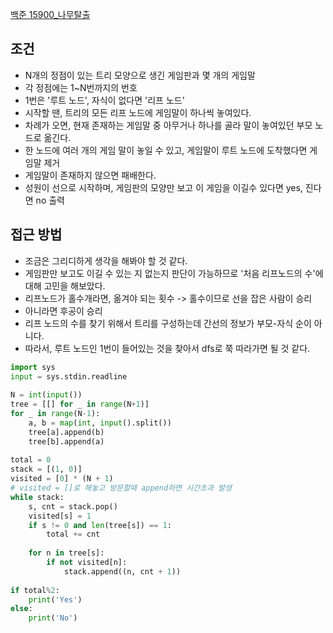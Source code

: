 [백준 15900_나무탈출](https://www.acmicpc.net/problem/15900)


## 조건
- N개의 정점이 있는 트리 모양으로 생긴 게임판과 몇 개의 게임말
- 각 정점에는 1~N번까지의 번호
- 1번은 '루트 노드', 자식이 없다면 '리프 노드'
- 시작할 땐, 트리의 모든 리프 노드에 게임말이 하나씩 놓여있다.
- 차례가 오면, 현재 존재하는 게임말 중 아무거나 하나를 골라 말이 놓여있던 부모 노드로 옮긴다.
- 한 노드에 여러 개의 게임 말이 놓일 수 있고, 게임말이 루트 노드에 도착했다면 게임말 제거
- 게임말이 존재하지 않으면 패배한다.
- 성원이 선으로 시작하며, 게임판의 모양만 보고 이 게임을 이길수 있다면 yes, 진다면 no 출력


## 접근 방법
- 조금은 그리디하게 생각을 해봐야 할 것 같다.
- 게임판만 보고도 이길 수 있는 지 없는지 판단이 가능하므로 '처음 리프노드의 수'에 대해 고민을 해보았다.
- 리프노드가 홀수개라면, 옮겨야 되는 횟수 -> 홀수이므로 선을 잡은 사람이 승리
- 아니라면 후공이 승리
- 리프 노드의 수를 찾기 위해서 트리를 구성하는데 간선의 정보가 부모-자식 순이 아니다.
- 따라서, 루트 노드인 1번이 들어있는 것을 찾아서 dfs로 쭉 따라가면 될 것 같다.


```python
import sys  
input = sys.stdin.readline  
  
N = int(input())  
tree = [[] for _ in range(N+1)]  
for _ in range(N-1):  
    a, b = map(int, input().split())  
    tree[a].append(b)  
    tree[b].append(a)  
  
total = 0  
stack = [(1, 0)]  
visited = [0] * (N + 1)  
# visited = []로 해놓고 방문할때 append하면 시간초과 발생  
while stack:  
    s, cnt = stack.pop()  
    visited[s] = 1  
    if s != 0 and len(tree[s]) == 1:  
        total += cnt  
  
    for n in tree[s]:  
        if not visited[n]:  
            stack.append((n, cnt + 1))  
  
if total%2:  
    print('Yes')  
else:  
    print('No')
```